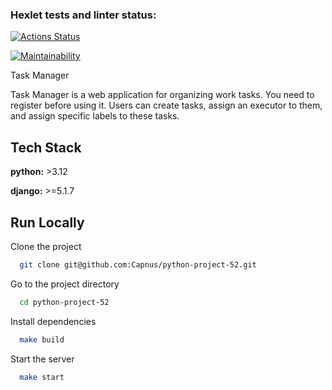 ### Hexlet tests and linter status:
[![Actions Status](https://github.com/Capnus/python-project-52/actions/workflows/hexlet-check.yml/badge.svg)](https://github.com/Capnus/python-project-52/actions)

[![Maintainability](https://qlty.sh/badges/bffc2caf-6a96-4914-864b-fdd1e74740da/maintainability.svg)](https://qlty.sh/gh/Capnus/projects/python-project-52)

 Task Manager

Task Manager is a web application for organizing work tasks. You need to register before using it. Users can create tasks, assign an executor to them, and assign specific labels to these tasks.


## Tech Stack

**python:** >3.12

**django:** >=5.1.7



## Run Locally

Clone the project

```bash
  git clone git@github.com:Capnus/python-project-52.git
```

Go to the project directory

```bash
  cd python-project-52
```

Install dependencies

```bash
  make build
```

Start the server

```bash
  make start
```
